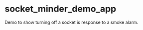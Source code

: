 socket_minder_demo_app
======================

Demo to show turning off a socket is response to a smoke alarm.
